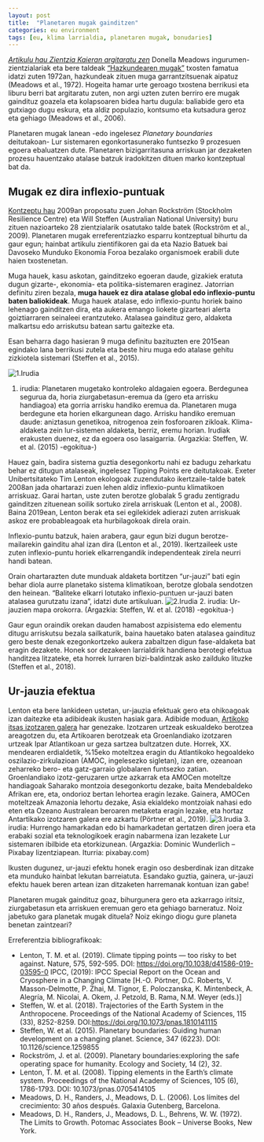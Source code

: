 ```yaml
---
layout: post
title:  "Planetaren mugak gainditzen"
categories: eu environment
tags: [eu, klima larrialdia, planetaren mugak, bonudaries]
---
```

[*Artikulu hau Zientzia Kaieran argitaratu zen*](https://zientziakaiera.eus/2021/12/29/planetaren-mugak-gainditzen/)
Donella Meadows ingurumen-zientzialariak eta bere taldeak [“Hazkundearen mugak”](https://eu.wikipedia.org/wiki/Hazkundearen_mugak) txosten famatua idatzi zuten 1972an, hazkundeak zituen muga garrantzitsuenak aipatuz (Meadows et al., 1972). Hogeita hamar urte geroago txostena berrikusi eta liburu berri bat argitaratu zuten, non argi uzten zuten berriro ere mugak gaindituz goazela eta kolapsoaren bidea hartu dugula: baliabide gero eta gutxiago dugu eskura, eta aldiz populazio, kontsumo eta kutsadura geroz eta gehiago (Meadows et al., 2006).

Planetaren mugak lanean -edo ingelesez *Planetary boundaries* deitutakoan- Lur sistemaren egonkortasunerako funtsezko 9 prozesuen egoera ebaluatzen dute. Planetaren bizigarritasuna arriskuan jar dezaketen prozesu hauentzako atalase batzuk iradokitzen dituen marko kontzeptual bat da.

## Mugak ez dira inflexio-puntuak

[Kontzeptu hau](https://www.stockholmresilience.org/research/planetary-boundaries.html) 2009an proposatu zuen Johan Rockström (Stockholm Resilience Centre) eta Will Steffen (Australian National University) buru zituen nazioarteko 28 zientzialarik osatutako talde batek (Rockström et al., 2009). Planetaren mugak erreferentziazko esparru kontzeptual bihurtu da gaur egun; hainbat artikulu zientifikoren gai da eta Nazio Batuek bai Davoseko Munduko Ekonomia Foroa bezalako organismoek erabili dute haien txostenetan.

Muga hauek, kasu askotan, gainditzeko egoeran daude, gizakiek eratuta dugun gizarte-, ekonomia- eta politika-sistemaren eraginez. Jatorrian definitu ziren bezala, **muga hauek ez dira atalase global edo inflexio-puntu baten baliokideak**. Muga hauek atalase, edo inflexio-puntu horiek baino lehenago gainditzen dira, eta aukera emango liokete gizarteari alerta goiztiarraren seinaleei erantzuteko. Atalasea gaindituz gero, aldaketa malkartsu edo arriskutsu batean sartu gaitezke eta.

Esan beharra dago hasieran 9 muga definitu bazituzten ere 2015ean egindako lana berrikusi zutela eta beste hiru muga edo atalase gehitu zizkiotela sistemari (Steffen et al., 2015).

![1.Irudia](https://zientziakaiera.eus/app/uploads/2021/12/Planetaren-mugak-1.jpg)
1. irudia: Planetaren mugetako kontroleko aldagaien egoera. Berdegunea segurua da, horia ziurgabetasun-eremua da (gero eta arrisku handiagoa) eta gorria arrisku handiko eremua da. Planetaren muga berdegune eta horien elkargunean dago. Arrisku handiko eremuan daude: aniztasun genetikoa, nitrogenoa zein fosforoaren zikloak. Klima-aldaketa zein lur-sistemen aldaketa, berriz, eremu horian. Irudiak erakusten duenez, ez da egoera oso lasaigarria. (Argazkia: Steffen, W. et al. (2015) -egokitua-)

Hauez gain, badira sistema guztia desegonkortu nahi ez badugu zeharkatu behar ez ditugun atalaseak, ingelesez Tipping Points ere deitutakoak. Exeter Unibertsitateko Tim Lenton ekologoak zuzendutako ikertzaile-talde batek 2008an jada ohartarazi zuen lehen aldiz inflexio-puntu klimatikoen arriskuaz. Garai hartan, uste zuten berotze globalak 5 gradu zentigradu gainditzen zituenean soilik sortuko zirela arriskuak (Lenton et al., 2008). Baina 2019ean, Lenton berak eta sei egilekidek adierazi zuten arriskuak askoz ere probableagoak eta hurbilagokoak direla orain.

Inflexio-puntu batzuk, haien arabera, gaur egun bizi dugun berotze-mailarekin gainditu ahal izan dira (Lenton et al., 2019). Ikertzaileek uste zuten inflexio-puntu horiek elkarrengandik independenteak zirela neurri handi batean.

Orain ohartarazten dute munduak aldaketa bortitzen “ur-jauzi” bati egin behar diola aurre planetako sistema klimatikoan, berotze globala sendotzen den heinean. “Baliteke elkarri lotutako inflexio-puntuen ur-jauzi baten atalasea gurutzatu izana”, idatzi dute artikuluan.
![2.Irudia](https://zientziakaiera.eus/app/uploads/2021/12/Inflexio-ur-jauzi.jpg)
2. irudia: Ur-jauzien mapa orokorra. (Argazkia: Steffen, W. et al. (2018) -egokitua-)

Gaur egun oraindik orekan dauden hamabost azpisistema edo elementu ditugu arriskutsu bezala sailkaturik, baina hauetako baten atalasea gaindituz gero beste denak ezegonkortzeko aukera zabaltzen digun fase-aldaketa bat eragin dezakete. Honek sor dezakeen larrialdirik handiena berotegi efektua handitzea litzateke, eta horrek lurraren bizi-baldintzak asko zailduko lituzke (Steffen et al., 2018).

## Ur-jauzia efektua

Lenton eta bere lankideen ustetan, ur-jauzia efektuak gero eta ohikoagoak izan daitezke eta adibideak ikusten hasiak gara. Adibide moduan, [Artikoko itsas izotzaren galera](https://zientziakaiera.eus/2014/12/03/izotzik-gabeko-ozeano-artikoa/) har genezake. Izotzaren urtzeak eskualdeko berotzea areagotzen du, eta Artikoaren berotzeak eta Groenlandiako izotzaren urtzeak Ipar Atlantikoan ur geza sartzea bultzatzen dute. Horrek, XX. mendearen erdialdetik, %15eko moteltzea eragin du Atlantikoko hegoaldeko oszilazio-zirkulazioan (AMOC, ingelesezko sigletan), izan ere, ozeanoan zeharreko bero- eta gatz-garraio globalaren funtsezko zatian. Groenlandiako izotz-geruzaren urtze azkarrak eta AMOCen moteltze handiagoak Saharako montzoia desegonkortu dezake, baita Mendebaldeko Afrikan ere, eta, ondorioz bertan lehortea eragin lezake. Gainera, AMOCen moteltzeak Amazonia lehortu dezake, Asia ekialdeko montzoiak nahasi edo eten eta Ozeano Australean beroaren metaketa eragin lezake, eta hortaz Antartikako izotzaren galera ere azkartu (Pörtner et al., 2019).
![3.Irudia](https://zientziakaiera.eus/app/uploads/2021/12/demonstration-gc3de85544_1920-1536x1024.jpg)
3. irudia: Hurrengo hamarkadan edo bi hamarkadetan gertatzen diren joera eta erabaki sozial eta teknologikoek eragin nabarmena izan lezakete Lur sistemaren ibilbide eta etorkizunean. (Argazkia: Dominic Wunderlich – Pixabay lizentziapean. Iturria: pixabay.com)

Ikusten dugunez, ur-jauzi efektu honek eragin oso desberdinak izan ditzake eta munduko hainbat lekutan barreiatuta. Esandako guztia, gainera, ur-jauzi efektu hauek beren artean izan ditzaketen harremanak kontuan izan gabe!

Planetaren mugak gaindituz goaz, bihurgunera gero eta azkarrago iritsiz, ziurgabetasun eta arriskuen eremuan gero eta gehiago barneratuz. Noiz jabetuko gara planetak mugak dituela? Noiz ekingo diogu gure planeta benetan zaintzeari?

Erreferentzia bibliografikoak:
- Lenton, T. M. et al. (2019). Climate tipping points — too risky to bet against. Nature, 575, 592-595. DOI: https://doi.org/10.1038/d41586-019-03595-0
    IPCC, (2019): IPCC Special Report on the Ocean and Cryosphere in a Changing Climate [H.-O. Pörtner, D.C. Roberts, V. Masson-Delmotte, P. Zhai, M. Tignor, E. Poloczanska, K. Mintenbeck, A. Alegría, M. Nicolai, A. Okem, J. Petzold, B. Rama, N.M. Weyer (eds.)]
- Steffen, W. et al. (2018). Trajectories of the Earth System in the Anthropocene. Proceedings of the National Academy of Sciences, 115 (33), 8252-8259. DOI:https://doi.org/10.1073/pnas.1810141115
- Steffen, W. et al. (2015). Planetary boundaries: Guiding human development on a changing planet. Science, 347 (6223). DOI: 10.1126/science.1259855
- Rockström, J. et al. (2009). Planetary boundaries:exploring the safe operating space for humanity. Ecology and Society, 14 (2), 32.
- Lenton, T. M. et al. (2008). Tipping elements in the Earth’s climate system. Proceedings of the National Academy of Sciences, 105 (6), 1786-1793. DOI: 10.1073/pnas.0705414105
- Meadows, D. H., Randers, J., Meadows, D. L. (2006). Los límites del crecimiento: 30 años después. Galaxia Gutenberg, Barcelona.
- Meadows, D. H., Randers, J., Meadows, D. L., Behrens, W. W. (1972). The Limits to Growth. Potomac Associates Book – Universe Books, New York.

